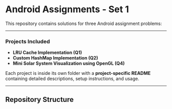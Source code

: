 # Android Assignments - Set 1

This repository contains solutions for three Android assignment problems:

---

### Projects Included

- **LRU Cache Implementation (Q1)**
- **Custom HashMap Implementation (Q2)**
- **Mini Solar System Visualization using OpenGL (Q4)**

Each project is inside its own folder with a **project-specific README** containing detailed descriptions, setup instructions, and usage.

---

## Repository Structure
